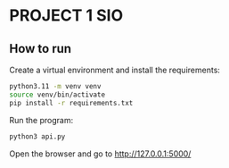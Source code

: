 # PROJECT 1 SIO

## How to run

Create a virtual environment and install the requirements:

```bash
python3.11 -m venv venv
source venv/bin/activate
pip install -r requirements.txt
```

Run the program:

```bash
python3 api.py
```

Open the browser and go to http://127.0.0.1:5000/